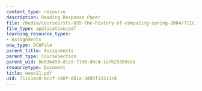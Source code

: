 ```yaml
---
content_type: resource
description: Reading Response Paper
file: /media/courses/sts-035-the-history-of-computing-spring-2004/711c1ac88ccfc60fd81a3dd5f13313cd_week11.pdf
file_type: application/pdf
learning_resource_types:
- Assignments
ocw_type: OCWFile
parent_title: Assignments
parent_type: CourseSection
parent_uid: 8e836459-d1cd-f190-d0c4-1a7b25809ceb
resourcetype: Document
title: week11.pdf
uid: 711c1ac8-8ccf-c60f-d81a-3dd5f13313cd
---
```

